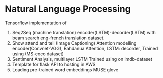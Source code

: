 # Natural Language Processing

Tensorflow implementation of 

1. Seq2Seq (machine translation)
    encoder(LSTM)-decorder(LSTM) with beam search 
    eng-french translation dataset. 
2. Show attend and tell (Image Captioning) Attention modelling 	 
    encoder(Convnet-VGG),
    Bahdanua Attention, 
    LSTM: decorder, 
    Trained using (MS-coco dataset)
3. Sentiment Analysis, 
     multilayer LSTM 
     Trained using on imdb-dataset
4. Template for flask API to hosting in AWS   
5. Loading pre-trained word embeddings 
    MUSE 
    glove 
